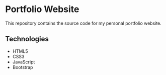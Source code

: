 # Portfolio Website

This repository contains the source code for my personal portfolio website. 

## Technologies

- HTML5
- CSS3
- JavaScript
- Bootstrap
